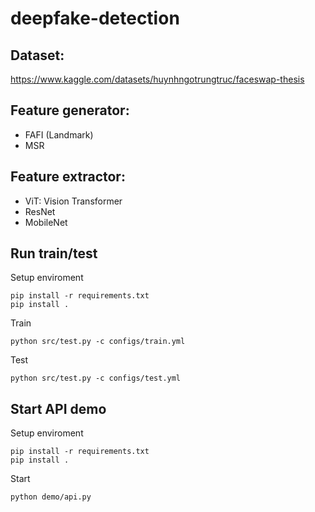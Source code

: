 # deepfake-detection
## Dataset:
https://www.kaggle.com/datasets/huynhngotrungtruc/faceswap-thesis
## Feature generator:
- FAFI (Landmark)
- MSR
## Feature extractor:
- ViT: Vision Transformer
- ResNet
- MobileNet
## Run train/test
Setup enviroment
```
pip install -r requirements.txt
pip install .
```
Train
```
python src/test.py -c configs/train.yml
```
Test
```
python src/test.py -c configs/test.yml
```
## Start API demo
Setup enviroment
```
pip install -r requirements.txt
pip install .
```
Start
```
python demo/api.py
```
